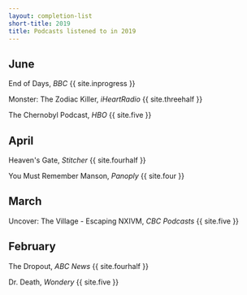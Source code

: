 ```yaml
---
layout: completion-list
short-title: 2019
title: Podcasts listened to in 2019
---
```

## June
End of Days, _BBC_ {{ site.inprogress }}

Monster: The Zodiac Killer, _iHeartRadio_ {{ site.threehalf }}

The Chernobyl Podcast, _HBO_ {{ site.five }}

## April
Heaven's Gate, _Stitcher_ {{ site.fourhalf }}

You Must Remember Manson, _Panoply_ {{ site.four }}

## March
Uncover: The Village - Escaping NXIVM, _CBC Podcasts_ {{ site.five }}

## February
The Dropout, _ABC News_ {{ site.fourhalf }}

Dr. Death, _Wondery_ {{ site.five }}
